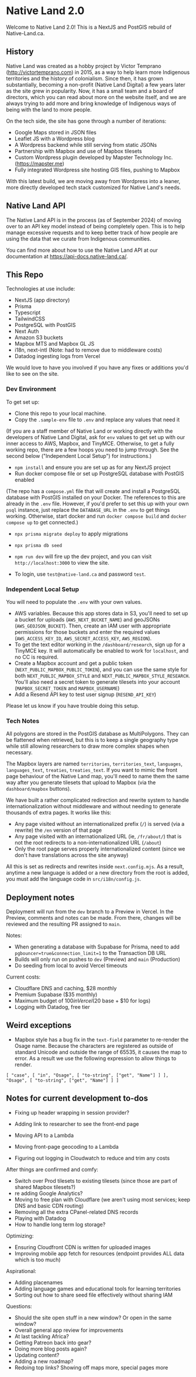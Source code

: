 # Native Land 2.0

Welcome to Native Land 2.0! This is a NextJS and PostGIS rebuild of Native-Land.ca.

## History

Native Land was created as a hobby project by Victor Temprano (http://victortemprano.com) in 2015, as a way to help learn more Indigenous territories and the history of colonialism. Since then, it has grown substantially, becoming a non-profit (Native Land Digital) a few years later as the site grew in popularity. Now, it has a small team and a board of directors, which you can read about more on the website itself, and we are always trying to add more and bring knowledge of Indigenous ways of being with the land to more people.

On the tech side, the site has gone through a number of iterations:

- Google Maps stored in JSON files
- Leaflet JS with a Wordpress blog
- A Wordpress backend while still serving from static JSONs
- Partnership with Mapbox and use of Mapbox tilesets
- Custom Wordpress plugin developed by Mapster Technology Inc. (https://mapster.me)
- Fully integrated Wordpress site hosting GIS files, pushing to Mapbox

With this latest build, we are moving away from Wordpress into a leaner, more directly developed tech stack customized for Native Land's needs.

## Native Land API

The Native Land API is in the process (as of September 2024) of moving over to an API key model instead of being completely open. This is to help manage excessive requests and to keep better track of how people are using the data that we curate from Indigenous communities.

You can find more about how to use the Native Land API at our documentation at https://api-docs.native-land.ca/.

## This Repo

Technologies at use include:

- NextJS (app directory)
- Prisma
- Typescript
- TailwindCSS
- PostgreSQL with PostGIS
- Next Auth
- Amazon S3 buckets
- Mapbox MTS and Mapbox GL JS
- i18n, next-intl (Note: had to remove due to middleware costs)
- Datadog ingesting logs from Vercel

We would love to have you involved if you have any fixes or additions you'd like to see on the site.

### Dev Environment

To get set up:

- Clone this repo to your local machine.
- Copy the `.sample-env` file to `.env` and replace any values that need it

(If you are a staff member of Native Land or working directly with the developers of Native Land Digital, ask for `env` values to get set up with our inner access to AWS, Mapbox, and TinyMCE. Otherwise, to get a fully working repo, there are a few hoops you need to jump through. See the second below ("Independent Local Setup") for instructions.)

- `npm install` and ensure you are set up as for any NextJS project
- Run docker compose file or set up PostgreSQL database with PostGIS enabled

(The repo has a `compose.yml` file that will create and install a PostgreSQL database with PostGIS installed on your Docker. The references to this are already in the `.env` file. However, if you'd prefer to set this up with your own `psql` instance, just replace the `DATABASE_URL` in the `.env` to get things working. Otherwise, start docker and run `docker compose build` and `docker compose up` to get connected.)

- `npx prisma migrate deploy` to apply migrations
- `npx prisma db seed`

- `npm run dev` will fire up the dev project, and you can visit `http://localhost:3000` to view the site.
- To login, use `test@native-land.ca` and password `test`.

### Independent Local Setup

You will need to populate the `.env` with your own values.

- AWS variables. Because this app stores data in S3, you'll need to set up a bucket for uploads (`AWS_NEXT_BUCKET_NAME`) and geoJSONs (`AWS_GEOJSON_BUCKET`). Then, create an IAM user with appropriate permissions for those buckets and enter the required values (`AWS_ACCESS_KEY_ID`, `AWS_SECRET_ACCESS_KEY`, `AWS_REGION`).
- To get the text editor working in the `/dashboard/research`, sign up for a TinyMCE key. It will automatically be enabled to work for `localhost`, and no CC is required.
- Create a Mapbox account and get a public token (`NEXT_PUBLIC_MAPBOX_PUBLIC_TOKEN`), and you can use the same style for both `NEXT_PUBLIC_MAPBOX_STYLE` and `NEXT_PUBLIC_MAPBOX_STYLE_RESEARCH`. You'll also need a secret token to generate tilesets into your account (`MAPBOX_SECRET_TOKEN` and `MAPBOX_USERNAME`)
- Add a Resend API key to test user signup (`RESEND_API_KEY`)

Please let us know if you have trouble doing this setup.

### Tech Notes

All polygons are stored in the PostGIS database as MultiPolygons. They can be flattened when retrieved, but this is to keep a single geography type while still allowing researchers to draw more complex shapes when necessary.

The Mapbox layers are named `territories`, `territories_text`, `languages`, `languages_text`, `treaties`, `treaties_text`. If you want to mimic the front page behaviour of the Native Land map, you'll need to name them the same way after you generate tilesets that upload to Mapbox (via the `dashboard/mapbox` buttons).

We have built a rather complicated redirection and rewrite system to handle internationalization without middleware and without needing to generate thousands of extra pages. It works like this:

- Any page visited without an internationalized prefix (`/`) is served (via a rewrite) the `/en` version of that page
- Any page visited with an internationalized URL (ie, `/fr/about/`) that is not the root redirects to a non-internationalized URL (`/about`)
- Only the root page serves properly internationalized content (since we don't have translations across the site anyway)

All this is set as redirects and rewrites inside `next.config.mjs`. As a result, anytime a new language is added or a new directory from the root is added, you must add the language code in `src/i18n/config.js`.

## Deployment notes

Deployment will run from the `dev` branch to a Preview in Vercel. In the Preview, comments and notes can be made. From there, changes will be reviewed and the resulting PR assigned to `main`.

Notes:

- When generating a database with Supabase for Prisma, need to add `pgbouncer=true&connection_limit=1` to the Transaction DB URL
- Builds will only run on pushes to `dev` (Preview) and `main` (Production)
- Do seeding from local to avoid Vercel timeouts

Current costs:

- Cloudflare DNS and caching, $28 monthly
- Premium Supabase ($35 monthly)
- Maximum budget of $100 in Vercel ($20 base + $10 for logs)
- Logging with Datadog, free tier

## Weird exceptions

- Mapbox style has a bug fix in the `text-field` parameter to re-render the Osage name. Because the characters are registered as outside of standard Unicode and outside the range of 65535, it causes the map to error. As a result we use the following expression to allow things to render.
```
[ "case", [ "in", "Osage", [ "to-string", ["get", "Name"] ] ], "Osage", [ "to-string", ["get", "Name"] ] ]
```

## Notes for current development to-dos

- Fixing up header wrapping in session provider?
- Adding link to researcher to see the front-end page
- Moving API to a Lambda
- Moving front-page geocoding to a Lambda

- Figuring out logging in Cloudwatch to reduce and trim any costs

After things are confirmed and comfy:
- Switch over Prod tilesets to existing tilesets (since those are part of shared Mapbox tilesets?)
- re adding Google Analytics?
- Moving to free plan with Cloudflare (we aren't using most services; keep DNS and basic CDN routing)
- Removing all the extra CPanel-related DNS records
- Playing with Datadog
- How to handle long term log storage?

Optimizing:
- Ensuring Cloudfront CDN is written for uploaded images
- Improving mobile app fetch for resources (endpoint provides ALL data which is too much)

Aspirational:
- Adding placenames
- Adding language games and educational tools for learning territories
- Sorting out how to share seed file effectively without sharing IAM

Questions:
- Should the site open stuff in a new window? Or open in the same window?
- Overall general app review for improvements
- At last tackling Africa?
- Getting Patreon back into gear?
- Doing more blog posts again?
- Updating content?
- Adding a new roadmap?
- Redoing top links? Showing off maps more, special pages more
